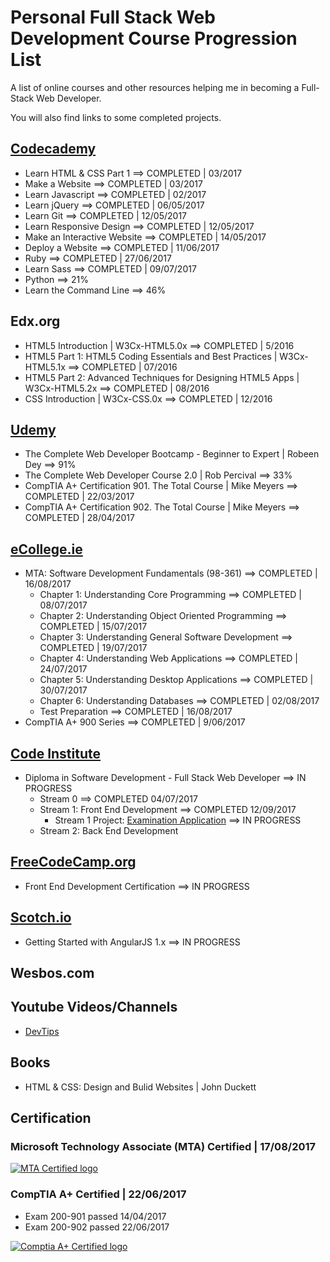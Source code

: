 # Personal Full Stack Web Development Course Progression List

A list of online courses and other resources helping me in becoming a Full-Stack Web Developer.

You will also find links to some completed projects.


## [Codecademy](/Codecademy/ "View projects and detailed info")

* Learn HTML & CSS Part 1 ==> COMPLETED | 03/2017
* Make a Website ==> COMPLETED | 03/2017
* Learn Javascript ==> COMPLETED | 02/2017
* Learn jQuery ==> COMPLETED | 06/05/2017
* Learn Git ==> COMPLETED | 12/05/2017
* Learn Responsive Design ==> COMPLETED | 12/05/2017
* Make an Interactive Website ==> COMPLETED | 14/05/2017
* Deploy a Website ==> COMPLETED | 11/06/2017
* Ruby ==> COMPLETED | 27/06/2017
* Learn Sass ==> COMPLETED | 09/07/2017
* Python ==> 21%
* Learn the Command Line ==> 46%


## Edx.org

* HTML5 Introduction | W3Cx-HTML5.0x ==> COMPLETED | 5/2016
* HTML5 Part 1: HTML5 Coding Essentials and Best Practices | W3Cx-HTML5.1x ==> COMPLETED | 07/2016
* HTML5 Part 2: Advanced Techniques for Designing HTML5 Apps | W3Cx-HTML5.2x ==> COMPLETED | 08/2016
* CSS Introduction | W3Cx-CSS.0x ==> COMPLETED | 12/2016


## [Udemy](/Udemy/ "View projects and detailed info")

* The Complete Web Developer Bootcamp - Beginner to Expert | Robeen Dey ==> 91% 
* The Complete Web Developer Course 2.0 | Rob Percival ==> 33%
* CompTIA A+ Certification 901. The Total Course | Mike Meyers ==> COMPLETED | 22/03/2017
* CompTIA A+ Certification 902. The Total Course | Mike Meyers ==> COMPLETED | 28/04/2017


## [eCollege.ie](/eCollege/ "View detailed info")
* MTA: Software Development Fundamentals (98-361) ==> COMPLETED | 16/08/2017
  * Chapter 1: Understanding Core Programming ==> COMPLETED | 08/07/2017
  * Chapter 2: Understanding Object Oriented Programming ==> COMPLETED | 15/07/2017
  * Chapter 3: Understanding General Software Development ==> COMPLETED | 19/07/2017
  * Chapter 4: Understanding Web Applications ==> COMPLETED | 24/07/2017
  * Chapter 5: Understanding Desktop Applications ==> COMPLETED | 30/07/2017
  * Chapter 6: Understanding Databases ==> COMPLETED | 02/08/2017
  * Test Preparation ==> COMPLETED | 16/08/2017
* CompTIA A+ 900 Series ==> COMPLETED | 9/06/2017


## [Code Institute](/Code-Institute/ "View detailed info")
* Diploma in Software Development - Full Stack Web Developer ==> IN PROGRESS
  * Stream 0 ==> COMPLETED 04/07/2017
  * Stream 1: Front End Development ==> COMPLETED 12/09/2017
    * Stream 1 Project: [Examination Application](https://github.com/sebam2k4/stream1-project) ==> IN PROGRESS
  * Stream 2: Back End Development

## [FreeCodeCamp.org](/FreeCodeCamp/ "View detailed info")
* Front End Development Certification ==> IN PROGRESS

## [Scotch.io](/Scotch/ "View detailed info")
* Getting Started with AngularJS 1.x ==> IN PROGRESS

## Wesbos.com


## Youtube Videos/Channels

* [DevTips](https://www.youtube.com/channel/UCyIe-61Y8C4_o-zZCtO4ETQ "Visit DevTips YouTube channel")


## Books

* HTML & CSS: Design and Bulid Websites | John Duckett


## Certification

### Microsoft Technology Associate (MTA) Certified | 17/08/2017

[![MTA Certified logo](https://s3-eu-west-1.amazonaws.com/sk-design/Certs/MTA_SoftDev_Blk_extra_small.png)](https://www.youracclaim.com/badges/3862e38e-72f0-4e64-a231-3cb1489c7815 "View MTA Certificate")

### CompTIA A+ Certified | 22/06/2017
* Exam 200-901 passed 14/04/2017
* Exam 200-902 passed 22/06/2017

[![Comptia A+ Certified logo](https://s3-eu-west-1.amazonaws.com/sk-design/Certs/Aplus+Logo+Certified+CE_extra-small.png)](https://s3-eu-west-1.amazonaws.com/sk-design/Certs/CompTIA+A%2B+ce+certificate.pdf "View Comptia A+ Certificate")

